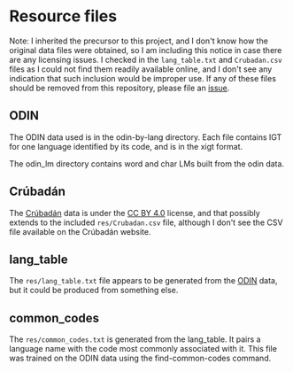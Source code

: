 
# Resource files

Note: I inherited the precursor to this project, and I don't know how
the original data files were obtained, so I am including this notice in
case there are any licensing issues. I checked in the `lang_table.txt`
and `Crubadan.csv` files as I could not find them readily available
online, and I don't see any indication that such inclusion would be
improper use. If any of these files should be removed from this
repository, please file an [issue](https://github.com/xigt/lgid/issues).

## ODIN

The ODIN data used is in the odin-by-lang directory. Each file contains IGT for one language
identified by its code, and is in the xigt format. 

The odin_lm directory contains word and char LMs built from the odin data.

## Crúbadán

The [Crúbadán][] data is under the [CC BY 4.0][] license, and that
possibly extends to the included `res/Crubadan.csv` file, although I
don't see the CSV file available on the Crúbadán website.

## lang_table

The `res/lang_table.txt` file appears to be generated from the [ODIN][]
data, but it could be produced from something else.

## common_codes

The `res/common_codes.txt` is generated from the lang_table. It pairs a language name with the code most commonly associated with it. This file was trained on the ODIN data using the find-common-codes command.

[Crúbadán]: http://crubadan.org/
[CC BY 4.0]: https://creativecommons.org/licenses/by/4.0/
[ODIN]: http://depts.washington.edu/uwcl/odin/

